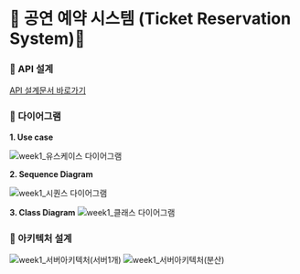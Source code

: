 # 🔖 공연 예약 시스템 (Ticket Reservation System)🔖

###  :memo: API 설계
[API 설계문서 바로가기](https://www.notion.so/hyejung/1-API-75703ef0186e49728171827e07ea1c31)

###  :memo: 다이어그램
**1. Use case**

![week1_유스케이스 다이어그램](https://user-images.githubusercontent.com/68772751/132138889-8b6a9c13-1629-478e-9d96-e6c09b26e28c.jpeg)

**2. Sequence Diagram**

![week1_시퀀스 다이어그램](https://user-images.githubusercontent.com/68772751/132138911-745d0475-2aca-4076-9c98-19a90ce02a8c.jpeg)

**3. Class Diagram**
![week1_클래스 다이어그램](https://user-images.githubusercontent.com/68772751/132138918-33160c38-1825-40c4-adfa-d50445bc2c9e.jpeg)


###  :memo: 아키텍처 설계
![week1_서버아키텍처(서버1개)](https://user-images.githubusercontent.com/68772751/132138934-29eeef71-4378-4781-8d0d-4fbc77ad0d0b.JPG)
![week1_서버아키텍처(분산)](https://user-images.githubusercontent.com/68772751/132138935-0f5c0358-d65d-4c89-81e2-70897bb11f44.JPG)

